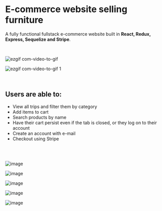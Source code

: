 # E-commerce website selling furniture

A fully functional fullstack e-commerce website built in <b>React, Redux, Express, Sequelize and Stripe</b>.

<br/>

![ezgif com-video-to-gif](https://user-images.githubusercontent.com/26104823/53595520-81fea700-3b6b-11e9-80f4-44dfea331bfb.gif)

![ezgif com-video-to-gif 1](https://user-images.githubusercontent.com/26104823/53595601-aeb2be80-3b6b-11e9-9bd7-bc216530d285.gif)

<br/>

## **Users are able to:**

- View all trips and filter them by category
- Add items to cart
- Search products by name
- Have their cart persist even if the tab is closed, or they log on to their account
- Create an account with e-mail
- Checkout using Stripe

<br/>
<br/>

![image](https://user-images.githubusercontent.com/26104823/53846034-6afbf280-3f79-11e9-8939-c2ea77b6659b.png)

![image](https://user-images.githubusercontent.com/26104823/53846040-6fc0a680-3f79-11e9-8059-60d4dc306022.png)

![image](https://user-images.githubusercontent.com/26104823/53909810-78b88300-4020-11e9-806f-c8dbe4ef13ad.png)

![image](https://user-images.githubusercontent.com/26104823/54055217-5c504e00-41ba-11e9-8951-2eef3c07e741.png)

![image](https://user-images.githubusercontent.com/26104823/54088884-0c4bc580-4339-11e9-8d3a-44d78915a7ad.png)


